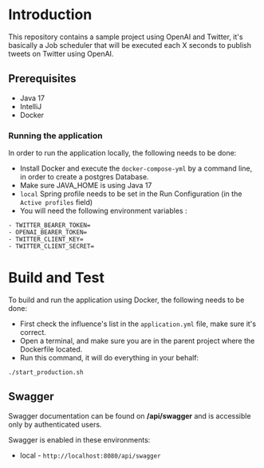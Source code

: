 # Introduction

This repository contains a sample project using OpenAI and Twitter, it's basically a Job scheduler that will be executed each X seconds to publish tweets on Twitter using OpenAI.

## Prerequisites

- Java 17
- IntelliJ
- Docker

### Running the application

In order to run the application locally, the following needs to be done:
- Install Docker and execute the `docker-compose-yml` by a command line, in order to create a postgres Database.
- Make sure JAVA_HOME is using Java 17
- `local` Spring profile needs to be set in the Run Configuration (in the `Active profiles` field)
- You will need the following environment variables :

```
- TWITTER_BEARER_TOKEN=
- OPENAI_BEARER_TOKEN=
- TWITTER_CLIENT_KEY=
- TWITTER_CLIENT_SECRET=
```

# Build and Test

To build and run the application using Docker, the following needs to be done:
- First check the influence's list in the `application.yml` file, make sure it's correct.
- Open a terminal, and make sure you are in the parent project where the Dockerfile located.
- Run this command, it will do everything in your behalf:

`./start_production.sh`


## Swagger

Swagger documentation can be found on **/api/swagger** and is accessible only by authenticated users.

Swagger is enabled in these environments:

- local -  `http://localhost:8080/api/swagger`
